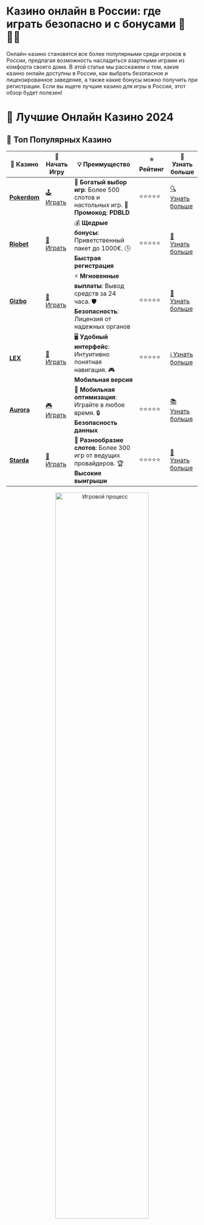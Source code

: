 # **Казино онлайн в России: где играть безопасно и с бонусами 🎰🇷🇺**

Онлайн-казино становятся все более популярными среди игроков в России, предлагая возможность насладиться азартными играми из комфорта своего дома. В этой статье мы расскажем о том, какие казино онлайн доступны в России, как выбрать безопасное и лицензированное заведение, а также какие бонусы можно получить при регистрации. Если вы ищете лучшие казино для игры в России, этот обзор будет полезен!

# 🎰 Лучшие Онлайн Казино 2024

## 🌟 Топ Популярных Казино

| 🎲 **Казино** | 🔗 **Начать Игру** | 💡 **Преимущество** | ⭐ **Рейтинг** | 🔗 **Узнать больше** |
|--------------|---------------------|---------------------|----------------|----------------------|
| [**Pokerdom**](https://brandplay.link/4k77v2yx) | [🕹️ Играть](https://brandplay.link/4k77v2yx) | 🎉 **Богатый выбор игр**: Более 500 слотов и настольных игр. 🎁 **Промокод**: **PDBLD** | ⭐⭐⭐⭐⭐ | [🔍 Узнать больше](https://brandplay.link/4k77v2yx) |
| [**Riobet**](https://brandplay.link/7xBLTPyj) | [🎰 Играть](https://brandplay.link/7xBLTPyj) | 💰 **Щедрые бонусы**: Приветственный пакет до 1000€. 🕒 **Быстрая регистрация** | ⭐⭐⭐⭐⭐ | [📖 Узнать больше](https://brandplay.link/7xBLTPyj) |
| [**Gizbo**](https://brandplay.link/bprXw4YV) | [🎲 Играть](https://brandplay.link/bprXw4YV) | ⚡ **Мгновенные выплаты**: Вывод средств за 24 часа. 🛡️ **Безопасность**: Лицензия от надежных органов | ⭐⭐⭐⭐⭐ | [📝 Узнать больше](https://brandplay.link/bprXw4YV) |
| [**LEX**](https://brandplay.link/zW4hdDFV) | [🤑 Играть](https://brandplay.link/zW4hdDFV) | 🖥️ **Удобный интерфейс**: Интуитивно понятная навигация. 🎮 **Мобильная версия** | ⭐⭐⭐⭐⭐ | [ℹ️ Узнать больше](https://brandplay.link/zW4hdDFV) |
| [**Aurora**](https://10trafic-stat2.com/click/668546556bcc6313411604bd/6766/13032/subaccount) | [🎮 Играть](https://10trafic-stat2.com/click/668546556bcc6313411604bd/6766/13032/subaccount) | 📱 **Мобильная оптимизация**: Играйте в любое время. 🔒 **Безопасность данных** | ⭐⭐⭐⭐⭐ | [📚 Узнать больше](https://10trafic-stat2.com/click/668546556bcc6313411604bd/6766/13032/subaccount) |
| [**Starda**](https://brandplay.link/fB7xwRFL) | [🎯 Играть](https://brandplay.link/fB7xwRFL) | 🎰 **Разнообразие слотов**: Более 300 игр от ведущих провайдеров. 🏆 **Высокие выигрыши** | ⭐⭐⭐⭐⭐ | [🔎 Узнать больше](https://brandplay.link/fB7xwRFL) |

<div align="center">
    <img src="https://i.pinimg.com/originals/87/9e/b9/879eb9354dd0699582408b68f2e253b2.gif" alt="Игровой процесс" width="70%">
</div>

## 💎 Лучшие Бонусы и Акции

| 🎲 **Казино** | 🔗 **Начать Игру** | 💡 **Преимущество** | ⭐ **Рейтинг** | 🔗 **Узнать больше** |
|--------------|---------------------|---------------------|----------------|----------------------|
| [**Kometa**](https://brandplay.link/8ZymQJV8) | [🎰 Играть](https://brandplay.link/8ZymQJV8) | 🎁 **Эксклюзивные бонусы**: Регулярные акции и промо. 🔄 **Программы лояльности** | ⭐⭐⭐⭐☆ | [🔍 Узнать больше](https://brandplay.link/8ZymQJV8) |
| [**R7**](https://brandplay.link/bMd3Yjsw) | [🕹️ Играть](https://brandplay.link/bMd3Yjsw) | 🕒 **Круглосуточная поддержка**: Всегда на связи. 💸 **Высокие лимиты** | ⭐⭐⭐⭐☆ | [📖 Узнать больше](https://brandplay.link/bMd3Yjsw) |
| [**7K**](https://brandplay.link/BvQyFShp) | [🎲 Играть](https://brandplay.link/BvQyFShp) | 🌟 **Эксклюзивные бонусы**: Только для VIP игроков. 🎉 **Сезонные акции** | ⭐⭐⭐⭐☆ | [📝 Узнать больше](https://brandplay.link/BvQyFShp) |
| [**Kent**](https://brandplay.link/Fv2WP3js) | [🤑 Играть](https://brandplay.link/Fv2WP3js) | 📈 **Высокий RTP**: Более 98%. 💼 **Профессиональная поддержка** | ⭐⭐⭐⭐☆ | [ℹ️ Узнать больше](https://brandplay.link/Fv2WP3js) |
| [**1Xslots**](https://brandplay.link/hSB1khtr) | [🎮 Играть](https://brandplay.link/hSB1khtr) | 🎉 **Множество акций**: Еженедельные бонусы и турниры. 🛡️ **Безопасность** | ⭐⭐⭐⭐☆ | [📚 Узнать больше](https://brandplay.link/hSB1khtr) |
| [**Gama**](https://brandplay.link/j6NMKsDz) | [🎯 Играть](https://brandplay.link/j6NMKsDz) | 🔍 **Интуитивный интерфейс**: Легкость использования. 🏅 **Престижные турниры** | ⭐⭐⭐⭐☆ | [🔎 Узнать больше](https://brandplay.link/j6NMKsDz) |

<div align="center">
    <img src="https://i.pinimg.com/originals/87/9e/b9/879eb9354dd0699582408b68f2e253b2.gif" alt="Игровой процесс" width="70%">
</div>

## 🚀 Быстрые Выигрыши и Поддержка

| 🎲 **Казино** | 🔗 **Начать Игру** | 💡 **Преимущество** | ⭐ **Рейтинг** | 🔗 **Узнать больше** |
|--------------|---------------------|---------------------|----------------|----------------------|
| [**Onion**](https://brandplay.link/zBGRVpQ9) | [🎰 Играть](https://brandplay.link/zBGRVpQ9) | 🤑 **Низкие ставки**: Идеально для начинающих. 🔄 **Быстрые выводы** | ⭐⭐⭐⭐☆ | [🔍 Узнать больше](https://brandplay.link/zBGRVpQ9) |
| [**Чемпион**](https://temon-gter.cfd/go/lRq?p80412p304504pcc44t17455) | [🕹️ Играть](https://temon-gter.cfd/go/lRq?p80412p304504pcc44t17455) | 🏅 **Лояльная программа**: Награды за активность. 🎁 **Ежемесячные бонусы** | ⭐⭐⭐⭐☆ | [📖 Узнать больше](https://temon-gter.cfd/go/lRq?p80412p304504pcc44t17455) |
| [**Vavada**](https://vavadapartner.pro/?promo=ea5c9275-6854-4505-94fc-95ab18221945-linkb2) | [🎲 Играть](https://vavadapartner.pro/?promo=ea5c9275-6854-4505-94fc-95ab18221945-linkb2) | 🚀 **Быстрая регистрация**: Начните играть мгновенно. 🔐 **Безопасные транзакции** | ⭐⭐⭐⭐☆ | [📝 Узнать больше](https://vavadapartner.pro/?promo=ea5c9275-6854-4505-94fc-95ab18221945-linkb2) |
| [**Friends**](https://gofriends.kim/linkb2) | [🤑 Играть](https://gofriends.kim/linkb2) | 🤝 **Социальные игры**: Играйте с друзьями. 🌐 **Мультиплатформенность** | ⭐⭐⭐⭐☆ | [ℹ️ Узнать больше](https://gofriends.kim/linkb2) |
| [**1WIN**](https://brandplay.link/smXVpBbG) | [🎮 Играть](https://brandplay.link/smXVpBbG) | 🏆 **Спортивные ставки**: Широкий выбор видов спорта. 💵 **Высокие коэффициенты** | ⭐⭐⭐⭐☆ | [📚 Узнать больше](https://brandplay.link/smXVpBbG) |
| [**Drip**](https://drp-ircp01.com/c07e6a3db) | [🎯 Играть](https://drp-ircp01.com/c07e6a3db) | 🌐 **Инновационные игры**: Новейшие игровые технологии. 🛡️ **Высокая безопасность** | ⭐⭐⭐⭐☆ | [🔎 Узнать больше](https://drp-ircp01.com/c07e6a3db) |
| [**JoyCasino**](https://rpc30.call2me.pro/?/ru/registration?apkpop=0&partner=p24970p3291217pc98f) | [🎰 Играть](https://rpc30.call2me.pro/?/ru/registration?apkpop=0&partner=p24970p3291217pc98f) | 🎁 **Приятные бонусы**: Ежедневные акции и подарки. 🕹️ **Разнообразие игр** | ⭐⭐⭐⭐☆ | [🔍 Узнать больше](https://rpc30.call2me.pro/?/ru/registration?apkpop=0&partner=p24970p3291217pc98f) |

<div align="center">
    <img src="https://i.pinimg.com/originals/87/9e/b9/879eb9354dd0699582408b68f2e253b2.gif" alt="Игровой процесс" width="70%">
</div>
---

✨ **Выбирайте лучшее казино для себя и наслаждайтесь игрой! Удачи!** ✨
![Казино онлайн Россия](https://i.pinimg.com/originals/a9/29/6e/a9296ea1cf6a7c20a985e593451f0323.png)

### 1. **Как выбрать казино онлайн в России?** 🧐

Выбор онлайн-казино — это важный шаг для каждого игрока. Чтобы избежать неприятных ситуаций, стоит обратить внимание на несколько ключевых факторов:

#### 1.1 **Лицензия и безопасность** 🔒

Первым и самым важным фактором при выборе казино является наличие лицензии. Лицензированные казино обеспечивают честные условия игры и защищают данные игроков. В России пока нет официальных лицензий для онлайн-казино, однако есть много международных лицензий, которые признаны безопасными и надежными.

#### 1.2 **Разнообразие игр** 🎮

Лучшие онлайн-казино в России предлагают широкий выбор игр, включая слоты, рулетку, покер, блэкджек и другие популярные азартные игры. Выбирайте казино с качественными играми от проверенных провайдеров, таких как Pragmatic Play, NetEnt, Play’n GO и других.

#### 1.3 **Методы оплаты** 💳

Убедитесь, что выбранное казино поддерживает удобные способы пополнения счета и вывода средств. Популярные методы оплаты включают банковские карты, электронные кошельки, криптовалюту и другие системы, которые удобны для пользователей в России.

#### 1.4 **Клиентская поддержка** 📞

Наличие качественной службы поддержки — важный момент при выборе казино. Убедитесь, что казино предоставляет круглосуточную поддержку через чат, телефон или email, чтобы решить все вопросы быстро и без проблем.

#### 1.5 **Мобильная версия казино** 📱

В современном мире важно, чтобы онлайн-казино имело удобную мобильную версию. Это позволяет играть в любимые игры в любое время и с любого устройства, будь то смартфон или планшет.

### 2. **Популярные бонусы для игроков онлайн-казино в России** 🎁

Многие казино онлайн предлагают заманчивые бонусы, чтобы привлечь новых игроков. Это отличная возможность начать игру, не рискуя своими деньгами. Вот несколько типов бонусов, которые часто встречаются в российских онлайн-казино:

#### 2.1 **Бонусы за регистрацию** 🎉

Это один из самых популярных бонусов в онлайн-казино. После регистрации вы можете получить бонусы в виде бесплатных фриспинов или бонусных средств для игры. Это отличный способ начать свой игровой путь без депозита.

#### 2.2 **Бонусы на первый депозит** 💵

Большинство онлайн-казино предлагают бонусы на первый депозит. Казино может удвоить или даже утроить ваш первый вклад. Это увеличивает ваш баланс и дает дополнительные шансы на выигрыш.

#### 2.3 **Кэшбек и фриспины** 🔄

Некоторые казино предоставляют игрокам кэшбек — возвращение части проигранных денег. Также популярны фриспины, которые можно использовать для игры на определенных слотах.

#### 2.4 **VIP-программы** 🌟

Для постоянных игроков многие казино предлагают VIP-программы, которые включают дополнительные бонусы, эксклюзивные акции и персональных менеджеров. Это отличное предложение для тех, кто часто играет и хочет получать дополнительные привилегии.

### 3. **Преимущества игры в онлайн-казино в России** 🎯

Онлайн-казино предлагают массу преимуществ для игроков в России:

#### 3.1 **Удобство игры** 🏠

Вы можете играть в онлайн-казино прямо с дома, не выходя в реальные заведения. Это удобно и позволяет выбрать подходящее время для игры, не зависимо от того, где вы находитесь.

#### 3.2 **Бонусы и акции** 🎁

Онлайн-казино часто предлагают выгодные бонусы и акции, которые позволяют игрокам получить больше преимуществ при игре. Это могут быть фриспины, бонусы за депозит и другие приятные предложения.

#### 3.3 **Широкий выбор игр** 🎮

В отличие от традиционных казино, онлайн-казино предоставляют большой выбор игр. Вы можете играть не только в классические слоты, но и в карточные игры, рулетку, покер и другие популярные азартные игры.

#### 3.4 **Анонимность и безопасность** 🔒

Играть в онлайн-казино можно анонимно, используя различные методы оплаты, включая криптовалюту. Это помогает сохранять конфиденциальность и безопасность ваших финансовых операций.

### 4. **Популярные онлайн-казино для игроков в России** 🌟

В России есть множество онлайн-казино, которые предоставляют широкий выбор игр и отличные бонусы. Чтобы играть с максимальной уверенностью, выбирайте те казино, которые имеют международную лицензию и гарантируют честную игру.

### 5. **Заключение: Играйте в казино онлайн с умом и безопасностью!** 🧠💡

Онлайн-казино — это отличный способ испытать удачу и получить удовольствие от азартных игр. Главное — выбирать лицензированные и безопасные казино, которые предлагают хорошие бонусы и обеспечивают защиту ваших данных и средств. Воспользуйтесь бонусами за регистрацию, играйте с умом и получайте удовольствие от игры!

